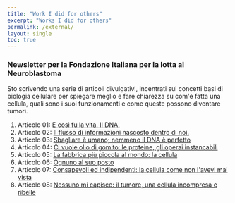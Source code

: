 ```yaml
---
title: "Work I did for others"
excerpt: "Works I did for others"
permalink: /external/
layout: single
toc: true
---
```

<h3> Newsletter per la Fondazione Italiana per la lotta al Neuroblastoma</h3>
<p>Sto scrivendo una serie di articoli divulgativi, incentrati sui concetti basi di biologia cellulare per spiegare meglio e fare chiarezza su com'è fatta una cellula, quali sono i suoi funzionamenti e come queste possono diventare tumori.</p>
<ol>
<li> Articolo 01: <a href="https://www.neuroblastoma.org/e-cosi-fu-la-vita-dna/">E così fu la vita. Il DNA.</a></li>
<li> Articolo 02: <a href="https://www.neuroblastoma.org/flusso-informazioni-dentro-di-noi/">Il flusso di informazioni nascosto dentro di noi.</a></li>
<li> Articolo 03: <a href="https://www.neuroblastoma.org/sbagliare-umano-nemmeno-dna-perfetto/">Sbagliare è umano; nemmeno il DNA è perfetto</a></li>
<li>Articolo 04: <a href="https://www.neuroblastoma.org/le-proteine-piccole-instancabili-operaie">Ci vuole olio di gomito: le proteine, gli operai instancabili</a></li>
<li>Articolo 05: <a href="https://www.neuroblastoma.org/la-cellulla-una-vera-e-propria-impresa">La fabbrica più piccola al mondo: la cellula</a></li>
<li>Articolo 06: <a href="https://www.neuroblastoma.org/ognuno-al-suo-posto">Ognuno al suo posto</a></li>
<li>Articolo 07: <a href="https://www.neuroblastoma.org/le-cellule-consapevoli-e-indipendenti/">Consapevoli ed indipendenti: la cellula come non l'avevi mai vista</a></li>
<li>Articolo 08: <a href="https://www.neuroblastoma.org/news/nessuno-mi-capisce-un-tumore-e-una-incompresa-cellula-ribelle/">Nessuno mi capisce: il tumore, una cellula incompresa e ribelle</a></li>
</ol>
